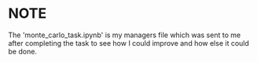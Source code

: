 # NOTE
The 'monte_carlo_task.ipynb' is my managers file which was sent to me after completing the task to see how I could improve and how else it could be done.
